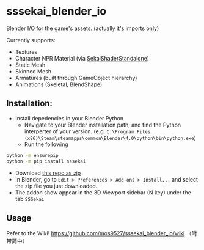 # sssekai_blender_io
Blender I/O for the game's assets. (actually it's imports only)

Currently supports:  
  * Textures
  * Character NPR Material (via [SekaiShaderStandalone](https://github.com/mos9527/sssekai-blender-io/blob/main/sssekai_blender_io/assets/SekaiShaderStandalone.blend))
  * Static Mesh
  * Skinned Mesh
  * Armatures (built through GameObject hierarchy)
  * Animations (Skeletal, BlendShape)

## Installation:
- Install depedencies in your Blender Python
    - Navigate to your Blender installation path, and find the Python interperter of your version. (e.g. `C:\Program Files (x86)\Steam\steamapps\common\Blender\4.0\python\bin\python.exe`)
    - Run the following
```bash
python -m ensurepip
python -m pip install sssekai
```
- Download [this repo as zip](https://codeload.github.com/mos9527/sssekai_blender_io/zip/refs/heads/master)
- In Blender, go to `Edit > Preferences > Add-ons > Install...` and select the zip file you just downloaded.
- The addon show appear in the 3D Viewport sidebar (N key) under the tab `SSSekai`

## Usage
Refer to the Wiki!
https://github.com/mos9527/sssekai_blender_io/wiki （附带简中）